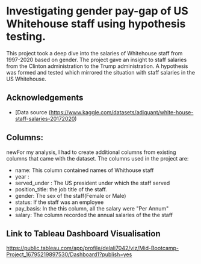 
# Investigating  gender pay-gap of US Whitehouse staff using hypothesis testing.

This project took a deep dive into the salaries of Whitehouse staff from 1997-2020 based on gender. The project gave an insight to staff salaries from the Clinton administration to the Trump administration. A hypothesis was formed and tested which mirrored the situation with staff salaries in the US Whitehouse.


## Acknowledgements

 - [Data source (https://www.kaggle.com/datasets/adiquant/white-house-staff-salaries-20172020)
 


## Columns:
 newFor my analysis, I had to create additional columns from existing columns that came with the dataset. The columns used in the project are:

- name: This column contained names of Whithouse staff
- year : 
- served_under : The US president under which the staff served
- position_title: the job title of the staff.
- gender: The sex of the staff(Female or Male)
- status: If the staff was an employee
- pay_basis: In the this column, all the salary were  "Per Annum"
- salary: The column recorded the annual salaries of the the staff


## Link to Tableau Dashboard Visualisation 
https://public.tableau.com/app/profile/delali7042/viz/Mid-Bootcamp-Project_16795219897530/Dashboard1?publish=yes
